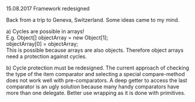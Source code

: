 15.08.2017 Framework redesigned

Back from a trip to Geneva, Switzerland.
Some ideas came to my mind.

a) Cycles are possible in arrays!  
E.g. Object[] objectArray = new Object[1];   
objectArray[0] = objectArray;   
This is possible because arrays are also objects.
Therefore object arrays need a protection against cycles.

b) Cycle protection must be redesigned.
The current approach of checking the type of the item comparator
and selecting a special compare-method does not work well with pre-comparators. 
A deep getter to access the last comparator is an ugly solution 
because many handy comparators have more than one delegate.
Better use wrapping as it is done with primitives.

